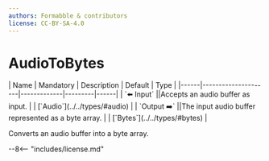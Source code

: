 ```yaml
---
authors: Formabble & contributors
license: CC-BY-SA-4.0
---
```



# AudioToBytes

<div class="sh-parameters" markdown="1">
| Name | Mandatory | Description | Default | Type |
|------|---------------------|-------------|---------|------|
| `⬅️ Input` ||Accepts an audio buffer as input. | | [`Audio`](../../types/#audio) |
| `Output ➡️` ||The input audio buffer represented as a byte array. | | [`Bytes`](../../types/#bytes) |

</div>

Converts an audio buffer into a byte array.

--8<-- "includes/license.md"

